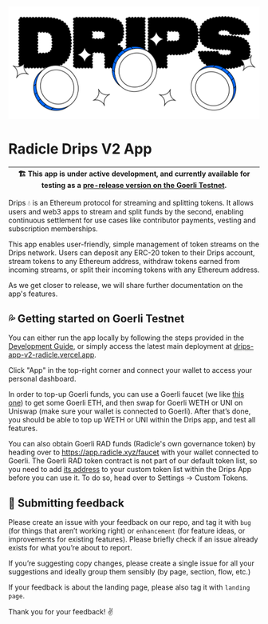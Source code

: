 ![Drips Logo illustration](/docs/assets/drips-logo-illustration.png)

# Radicle Drips V2 App

| 🏗️ This app is under active development, and currently available for testing as a [pre-release version on the Goerli Testnet](https://drips-app-v2-radicle.vercel.app/). |
| ------------------------------------------------------------------------------------------------------------------------------------------------------------------------ |

Drips 💧 is an Ethereum protocol for streaming and splitting tokens. It allows users and web3 apps to stream and split funds by the second, enabling continuous settlement for use cases like contributor payments, vesting and subscription memberships.

This app enables user-friendly, simple management of token streams on the Drips network. Users can deposit any ERC-20 token to their Drips account, stream tokens to any Ethereum address, withdraw tokens earned from incoming streams, or split their incoming tokens with any Ethereum address.

As we get closer to release, we will share further documentation on the app's features.

## 💦 Getting started on Goerli Testnet

You can either run the app locally by following the steps provided in the [Development Guide](/docs/DEVELOPMENT.md), or simply access the latest main deployment at [drips-app-v2-radicle.vercel.app](https://drips-app-v2-radicle.vercel.app/).

Click "App" in the top-right corner and connect your wallet to access your personal dashboard.

In order to top-up Goerli funds, you can use a Goerli faucet (we like [this one](https://goerli-faucet.pk910.de/)) to get some Goerli ETH, and then swap for Goerli WETH or UNI on Uniswap (make sure your wallet is connected to Goerli). After that’s done, you should be able to top up WETH or UNI within the Drips app, and test all features.

You can also obtain Goerli RAD funds (Radicle's own governance token) by heading over to https://app.radicle.xyz/faucet with your wallet connected to Goerli. The Goerli RAD token contract is not part of our default token list, so you need to add [its address](https://github.com/radicle-dev/radicle-contracts#contracts-deployed-on-goerli) to your custom token list within the Drips App before you can use it. To do so, head over to Settings → Custom Tokens.

## 📝 Submitting feedback

Please create an issue with your feedback on our repo, and tag it with `bug` (for things that aren’t working right) or `enhancement` (for feature ideas, or improvements for existing features). Please briefly check if an issue already exists for what you’re about to report.

If you’re suggesting copy changes, please create a single issue for all your suggestions and ideally group them sensibly (by page, section, flow, etc.)

If your feedback is about the landing page, please also tag it with `landing page`.

Thank you for your feedback! ✌️

